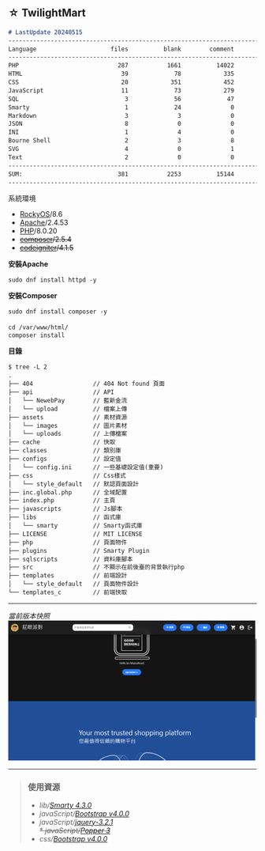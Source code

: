 ## ☆ TwilightMart
```md
# LastUpdate 20240515
-------------------------------------------------------------------------------
Language                     files          blank        comment           code
-------------------------------------------------------------------------------
PHP                            287           1661          14022          23169
HTML                            39             78            335           1923
CSS                             20            351            452           1864
JavaScript                      11             73            279            908
SQL                              3             56             47            718
Smarty                           1             24              0            151
Markdown                         3              3              0            110
JSON                             8              0              0             92
INI                              1              4              0             38
Bourne Shell                     2              3              8             26
SVG                              4              0              1             12
Text                             2              0              0              4
-------------------------------------------------------------------------------
SUM:                           381           2253          15144          29015
-------------------------------------------------------------------------------
```

系統環境  
- [RockyOS](https://rockylinux.org/zh_TW/news/rocky-linux-8-6-ga-release/)/8.6  
- [Apache](https://httpd.apache.org/)/2.4.53  
- [PHP](https://www.php.net/)/8.0.20  
- ~~[composer](https://getcomposer.org/)/2.5.4~~  
- ~~[codeigniter](https://codeigniter.tw/)/4.1.5~~  

**安裝Apache**  
```shell
sudo dnf install httpd -y
```
**安裝Composer**  
```shell
sudo dnf install composer -y

cd /var/www/html/  
composer install  
```
**目錄**
```diff
$ tree -L 2
.
├── 404                 // 404 Not found 頁面
├── api                 // API 
│   └── NewebPay        // 藍新金流
│   └── upload          // 檔案上傳
├── assets              // 素材資源
│   └── images          // 圖片素材
│   └── uploads         // 上傳檔案
├── cache               // 快取
├── classes             // 類別庫
├── configs             // 設定值
│   └── config.ini      // 一些基礎設定值(重要)
├── css                 // Css樣式
│   └── style_default   // 默認頁面設計
├── inc.global.php      // 全域配置
├── index.php           // 主頁
├── javascripts         // Js腳本
├── libs                // 函式庫
│   └── smarty          // Smarty函式庫
├── LICENSE             // MIT LICENSE
├── php                 // 頁面物件
├── plugins             // Smarty Plugin
├── sqlscripts          // 資料庫腳本
├── src                 // 不顯示在前後臺的背景執行php
├── templates           // 前端設計
│   └── style_default   // 頁面物件設計
└── templates_c         // 前端快取
```
- - -
_當前版本快照_  
![](assets/Template2.png)
- - -
> ### 使用資源  
> * _lib/[Smarty 4.3.0](https://www.smarty.net)_  
> * _javaScript/[Bootstrap v4.0.0](https://getbootstrap.com)_  
> * _javaScript/[jquery-3.2.1](https://jquery.com)_  
> ~~* _javaScript/[Popper 3](https://github.com/vusion/popper.js)_~~  
> * _css/[Bootstrap v4.0.0](https://getbootstrap.com)_  
